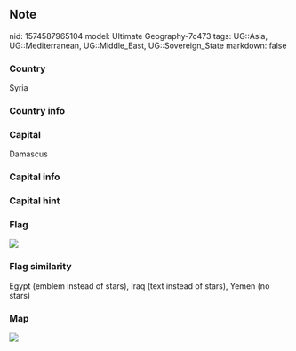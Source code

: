 ## Note
nid: 1574587965104
model: Ultimate Geography-7c473
tags: UG::Asia, UG::Mediterranean, UG::Middle_East, UG::Sovereign_State
markdown: false

### Country
Syria

### Country info


### Capital
Damascus

### Capital info


### Capital hint


### Flag
<img src="ug-flag-syria.svg">

### Flag similarity
Egypt (emblem instead of stars), Iraq (text instead of stars), Yemen (no stars)

### Map
<img src="ug-map-syria.png">

